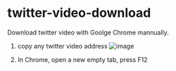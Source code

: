 # twitter-video-download

Download twitter video with Goolge Chrome mannually.

1. copy any twitter video address
![image](https://user-images.githubusercontent.com/10022333/128453648-9f5c891c-21f7-44d5-be26-a448376893f0.png)

2. In Chrome, open a new empty tab, press F12

